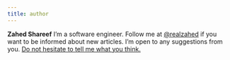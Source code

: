 ```yaml
---
title: author
---
```


**Zahed Shareef** I’m a software engineer. Follow me at [@realzahed](https://twitter.com/realzahed) if you want to be informed about new articles. I’m open to any suggestions from you. [Do not hesitate to tell me what you think.](/contact)

